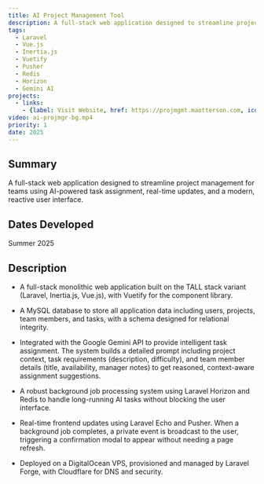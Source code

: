 ```yaml
---
title: AI Project Management Tool
description: A full-stack web application designed to streamline project management for software teams using AI-powered task assignment.
tags:
  - Laravel
  - Vue.js
  - Inertia.js
  - Vuetify
  - Pusher
  - Redis
  - Horizon
  - Gemini AI
projects:
  - links:
    - {label: Visit Website, href: https://projmgmt.maotterson.com, icon: icon-external-link}
video: ai-projmgr-bg.mp4
priority: 1
date: 2025
---
```

## Summary
A full-stack web application designed to streamline project management for teams using AI-powered task assignment, real-time updates, and a modern, reactive user interface.

## Dates Developed
Summer 2025

## Description
- A full-stack monolithic web application built on the TALL stack variant (Laravel, Inertia.js, Vue.js), with Vuetify for the component library.

- A MySQL database to store all application data including users, projects, team members, and tasks, with a schema designed for relational integrity.

- Integrated with the Google Gemini API to provide intelligent task assignment. The system builds a detailed prompt including project context, task requirements (description, difficulty), and team member details (title, availability, manager notes) to get reasoned, context-aware assignment suggestions.

- A robust background job processing system using Laravel Horizon and Redis to handle long-running AI tasks without blocking the user interface.

- Real-time frontend updates using Laravel Echo and Pusher. When a background job completes, a private event is broadcast to the user, triggering a confirmation modal to appear without needing a page refresh.

- Deployed on a DigitalOcean VPS, provisioned and managed by Laravel Forge, with Cloudflare for DNS and security.
